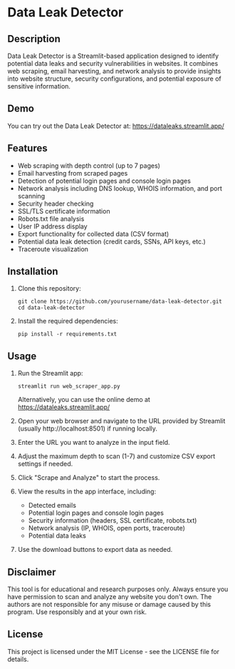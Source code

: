 # Data Leak Detector

## Description

Data Leak Detector is a Streamlit-based application designed to identify potential data leaks and security vulnerabilities in websites. It combines web scraping, email harvesting, and network analysis to provide insights into website structure, security configurations, and potential exposure of sensitive information.

## Demo

You can try out the Data Leak Detector at: https://dataleaks.streamlit.app/

## Features

- Web scraping with depth control (up to 7 pages)
- Email harvesting from scraped pages
- Detection of potential login pages and console login pages
- Network analysis including DNS lookup, WHOIS information, and port scanning
- Security header checking
- SSL/TLS certificate information
- Robots.txt file analysis
- User IP address display
- Export functionality for collected data (CSV format)
- Potential data leak detection (credit cards, SSNs, API keys, etc.)
- Traceroute visualization

## Installation

1. Clone this repository:
   ```
   git clone https://github.com/yourusername/data-leak-detector.git
   cd data-leak-detector
   ```

2. Install the required dependencies:
   ```
   pip install -r requirements.txt
   ```

## Usage

1. Run the Streamlit app:
   ```
   streamlit run web_scraper_app.py
   ```

   Alternatively, you can use the online demo at https://dataleaks.streamlit.app/

2. Open your web browser and navigate to the URL provided by Streamlit (usually http://localhost:8501) if running locally.

3. Enter the URL you want to analyze in the input field.

4. Adjust the maximum depth to scan (1-7) and customize CSV export settings if needed.

5. Click "Scrape and Analyze" to start the process.

6. View the results in the app interface, including:
   - Detected emails
   - Potential login pages and console login pages
   - Security information (headers, SSL certificate, robots.txt)
   - Network analysis (IP, WHOIS, open ports, traceroute)
   - Potential data leaks

7. Use the download buttons to export data as needed.

## Disclaimer

This tool is for educational and research purposes only. Always ensure you have permission to scan and analyze any website you don't own. The authors are not responsible for any misuse or damage caused by this program. Use responsibly and at your own risk.

## License

This project is licensed under the MIT License - see the LICENSE file for details.